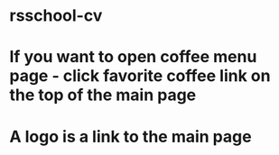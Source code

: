 # rsschool-cv

# If you want to open coffee menu page - click favorite coffee link on the top of the main page
# A logo is a link to the main page

